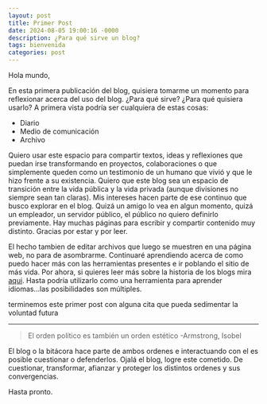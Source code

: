 ```yaml
---
layout: post
title: Primer Post
date: 2024-08-05 19:00:16 -0000
description: ¿Para qué sirve un blog?
tags: bienvenida
categories: post
---
```

Hola mundo,

En esta primera publicación del blog, quisiera tomarme un momento para reflexionar acerca del uso del blog. ¿Para qué sirve? ¿Para qué quisiera usarlo? A primera vista podría ser cualquiera de estas cosas:

- Diario
- Medio de comunicación
- Archivo

Quiero usar este espacio para compartir textos, ideas y reflexiones que puedan irse transformando en proyectos, colaboraciones o  que simplemente queden como un testimonio de un humano que vivió y que le hizo frente a su existencia. Quiero que este blog sea un espacio de transición entre la vida pública y la vida privada (aunque divisiones no siempre sean tan claras). Mis intereses hacen parte de ese continuo que busco explorar en el blog. Quizá un amigo lo vea en algun momento, quizá un empleador, un servidor público, el público no quiero definirlo previamente. Hay muchas páginas para escribir y compartir contenido muy distinto. Gracias por estar y por leer.

El hecho tambien de editar archivos que luego se muestren en una página web, no para de asombrarme. Continuaré aprendiendo acerca de como puedo hacer más con las herramientas presentes e ir poblando el sitio de más vida. Por ahora, si quieres leer más sobre la historia de los blogs mira [aqui](https://es.wikipedia.org/wiki/Blog). Hasta podría utilizarlo como una herramienta para aprender idiomas...las posibilidades son múltiples. 

terminemos este primer post con alguna cita que pueda sedimentar la voluntad futura
<hr>

> El orden político es también un orden estético
> -Armstrong, Isobel

El blog o la bitácora hace parte de ambos ordenes e interactuando con el es posible cuestionar o defenderlos. Ojalá el blog, logre este cometido. De cuestionar, transformar, afianzar y proteger los distintos ordenes y sus convergencias. 

Hasta pronto.